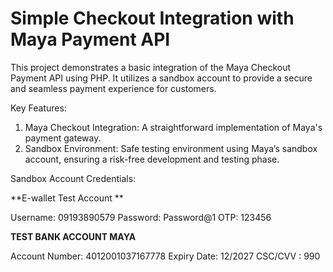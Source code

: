 # Simple Checkout Integration with Maya Payment API


This project demonstrates a basic integration of the Maya Checkout Payment API using PHP. It utilizes a sandbox account to provide a secure and seamless payment experience for customers.

Key Features:

1. Maya Checkout Integration: A straightforward implementation of Maya's payment gateway.
2. Sandbox Environment: Safe testing environment using Maya’s sandbox account, ensuring a risk-free development and testing phase.

Sandbox Account Credentials:

**E-wallet Test Account  **

Username: 09193890579
Password: Password@1
OTP: 123456


**TEST BANK ACCOUNT MAYA**

Account Number: 4012001037167778
Expiry Date: 12/2027
CSC/CVV : 990

